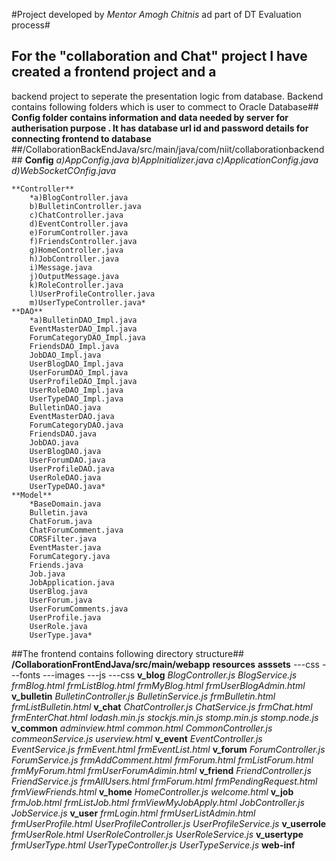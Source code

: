 #Project developed by *Mentor Amogh Chitnis* ad part of DT Evaluation process#


## For the "collaboration and Chat" project I have created a frontend project and a
 backend project to seperate the presentation logic from database.
Backend contains following folders which is user to commect to Oracle Database##
**Config folder contains information and data needed by server for autherisation 
purpose . It has database url id and password details for connecting frontend to database**
##/CollaborationBackEndJava/src/main/java/com/niit/collaborationbackend##
	**Config**
		*a)AppConfig.java
		b)AppInitializer.java
		c)ApplicationConfig.java
		d)WebSocketCOnfig.java*
	
	**Controller**
		*a)BlogController.java
		b)BulletinController.java
		c)ChatController.java
		d)EventController.java
		e)ForumController.java
		f)FriendsController.java
		g)HomeController.java
		h)JobController.java
		i)Message.java
		j)OutputMessage.java
		k)RoleController.java
		l)UserProfileController.java
		m)UserTypeController.java*			
	**DAO**
		*a)BulletinDAO_Impl.java		
		EventMasterDAO_Impl.java
		ForumCategoryDAO_Impl.java
		FriendsDAO_Impl.java
		JobDAO_Impl.java
		UserBlogDAO_Impl.java
		UserForumDAO_Impl.java
		UserProfileDAO_Impl.java
		UserRoleDAO_Impl.java
		UserTypeDAO_Impl.java
		BulletinDAO.java		
		EventMasterDAO.java
		ForumCategoryDAO.java
		FriendsDAO.java
		JobDAO.java
		UserBlogDAO.java
		UserForumDAO.java
		UserProfileDAO.java
		UserRoleDAO.java
		UserTypeDAO.java*
	**Model**
		*BaseDomain.java	
		Bulletin.java	
		ChatForum.java
		ChatForumComment.java
		CORSFilter.java		
		EventMaster.java
		ForumCategory.java
		Friends.java
		Job.java
		JobApplication.java
		UserBlog.java
		UserForum.java
		UserForumComments.java
		UserProfile.java
		UserRole.java
		UserType.java*
##The frontend contains following directory structure##
	**/CollaborationFrontEndJava/src/main/webapp**
		**resources**
			**asssets**
				---css
				---fonts
				---images
				---js
				---css
		**v_blog**
			*BlogController.js
			BlogService.js
			frmBlog.html
			frmListBlog.html
			frmMyBlog.html
			frmUserBlogAdmin.html*
		**v_bulletin**
			*BulletinController.js
			BulletinService.js
			frmBulletin.html
			frmListBulletin.html*
		**v_chat**
			*ChatController.js
			ChatService.js
			frmChat.html
			frmEnterChat.html
			lodash.min.js
			stockjs.min.js
			stomp.min.js
			stomp.node.js*
		**v_common**
			*adminview.html
			common.html
			CommonController.js
			commeonService.js
			userview.html*
		**v_event**
			*EventController.js
			EventService.js
			frmEvent.html
			frmEventList.html*
		**v_forum**
			*ForumController.js
			ForumService.js
			frmAddComment.html
			frmForum.html
			frmListForum.html
			frmMyForum.html
			frmUserForumAdimin.html*
		**v_friend**
			*FriendController.js
			FriendService.js
			frmAllUsers.html
			frmForum.html
			frmPendingRequest.html
			frmViewFriends.html*
		**v_home**
			*HomeController.js
			welcome.html*
		**v_job**
			*frmJob.html
			frmListJob.html
			frmViewMyJobApply.html
			JobController.js
			JobService.js*
		**v_user**
			*frmLogin.html
			frmUserListAdmin.html
			frmUserProfile.html
			UserProfileController.js
			UserProfileService.js*
		**v_userrole**
			*frmUserRole.html
			UserRoleController.js
			UserRoleService.js*
		**v_usertype**
			*frmUserType.html
			UserTypeController.js
			UserTypeService.js*
		**web-inf**
